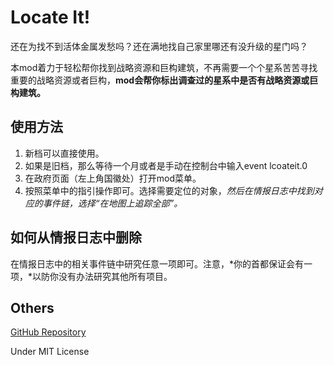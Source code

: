 # Locate It!

还在为找不到活体金属发愁吗？还在满地找自己家里哪还有没升级的星门吗？

本mod着力于轻松帮你找到战略资源和巨构建筑，不再需要一个个星系苦苦寻找重要的战略资源或者巨构，**mod会帮你标出调查过的星系中是否有战略资源或巨构建筑。**

## 使用方法

1. 新档可以直接使用。
2. 如果是旧档，那么等待一个月或者是手动在控制台中输入event lcoateit.0
3. 在政府页面（左上角国徽处）打开mod菜单。
4. 按照菜单中的指引操作即可。选择需要定位的对象，*然后在情报日志中找到对应的事件链，选择“在地图上追踪全部”。*

## 如何从情报日志中删除

在情报日志中的相关事件链中研究任意一项即可。注意，*你的首都保证会有一项，*以防你没有办法研究其他所有项目。

## Others

[GitHub Repository](https://github.com/VictoriousRaptor/Locate-It-)

Under MIT License
